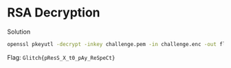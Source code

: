 # RSA Decryption

Solution

```Bash
openssl pkeyutl -decrypt -inkey challenge.pem -in challenge.enc -out flag.txt
```

Flag: `Glitch{pResS_X_t0_pAy_ReSpeCt} `
